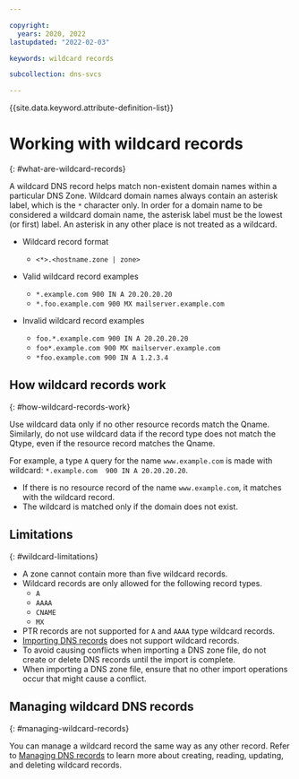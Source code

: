 ```yaml
---

copyright:
  years: 2020, 2022
lastupdated: "2022-02-03"

keywords: wildcard records

subcollection: dns-svcs

---
```


{{site.data.keyword.attribute-definition-list}}

# Working with wildcard records
{: #what-are-wildcard-records}

A wildcard DNS record helps match non-existent domain names within a particular DNS Zone. Wildcard domain names always contain an asterisk label, which is the `*` character only. In order for a domain name to be considered a wildcard domain name, the asterisk label must be the lowest (or first) label. An asterisk in any other place is not treated as a wildcard.

* Wildcard record format
    * `<*>.<hostname.zone | zone>`

* Valid wildcard record examples
    * `*.example.com 900 IN A 20.20.20.20`
    * `*.foo.example.com 900 MX mailserver.example.com`

* Invalid wildcard record examples
    * `foo.*.example.com 900 IN A 20.20.20.20`
    * `foo*.example.com 900 MX mailserver.example.com`
    * `*foo.example.com 900 IN A 1.2.3.4`

## How wildcard records work
{: #how-wildcard-records-work}

Use wildcard data only if no other resource records match the Qname. Similarly, do not use wildcard data if the record type does not match the Qtype, even if the resource record matches the Qname.

For example, a type `A` query for the name `www.example.com` is made with wildcard: `*.example.com  900 IN A 20.20.20.20`.
* If there is no resource record of the name `www.example.com`, it matches with the wildcard record.
* The wildcard is matched only if the domain does not exist.

## Limitations
{: #wildcard-limitations}

* A zone cannot contain more than five wildcard records.
* Wildcard records are only allowed for the following record types.
    * `A`
    * `AAAA`
    * `CNAME`
    * `MX`
* PTR records are not supported for `A` and `AAAA` type wildcard records.
* [Importing DNS records](/docs/dns-svcs?topic=dns-svcs-managing-dns-records&interface=api#import-resource-records-api) does not support wildcard records.
* To avoid causing conflicts when importing a DNS zone file, do not create or delete DNS records until the import is complete.
* When importing a DNS zone file, ensure that no other import operations occur that might cause a conflict.

## Managing wildcard DNS records
{: #managing-wildcard-records}

You can manage a wildcard record the same way as any other record. Refer to [Managing DNS records](/docs/dns-svcs?topic=dns-svcs-managing-dns-records) to learn more about creating, reading, updating, and deleting wildcard records. 
